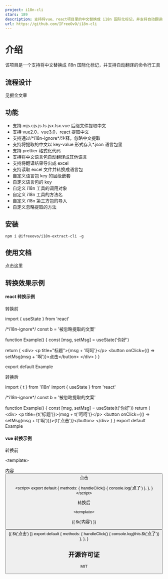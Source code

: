```yaml
---
project: i18n-cli
stars: 189
description: 支持将vue、react项目里的中文替换成 i18n 国际化标记，并支持自动翻译的命令行工具
url: https://github.com/IFreeOvO/i18n-cli
---
```


介绍
==

该项目是一个支持将中文替换成 i18n 国际化标记，并支持自动翻译的命令行工具

流程设计
----

见掘金文章

功能
--

-   支持.mjs.cjs.js.ts.jsx.tsx.vue 后缀文件提取中文
-   支持 vue2.0，vue3.0，react 提取中文
-   支持通过/\*i18n-ignore\*/注释，忽略中文提取
-   支持将提取的中文以 key-value 形式存入\*.json 语言包里
-   支持 prettier 格式化代码
-   支持将中文语言包自动翻译成其他语言
-   支持将翻译结果导出成 excel
-   支持读取 excel 文件并转换成语言包
-   自定义语言包 key 的层级嵌套
-   自定义语言包的 key
-   自定义 i18n 工具的调用对象
-   自定义 i18n 工具的方法名
-   自定义 i18n 第三方包的导入
-   自定义忽略提取的方法

安装
--

```
npm i @ifreeovo/i18n-extract-cli -g
```

使用文档
----

点击这里

转换效果示例
------

#### react 转换示例

转换前

import { useState } from 'react'

/\*i18n-ignore\*/
const b \= '被忽略提取的文案'

function Example() {
  const \[msg, setMsg\] \= useState('你好')

  return (
    <div\>
      <p title\="标题"\>{msg + '呵呵'}</p\>
      <button onClick\={() \=> setMsg(msg + '啊')}\>点击</button\>
    </div\>
  )
}

export default Example

转换后

import { t } from 'i18n'
import { useState } from 'react'

/\*i18n-ignore\*/
const b \= '被忽略提取的文案'

function Example() {
  const \[msg, setMsg\] \= useState(t('你好'))
  return (
    <div\>
      <p title\={t('标题')}\>{msg + t('呵呵')}</p\>
      <button onClick\={() \=> setMsg(msg + t('啊'))}\>{t('点击')}</button\>
    </div\>
  )
}
export default Example

#### vue 转换示例

转换前

<template\>
  <div :label\="'标签'" :title\="1 + '标题'"\>
    <p title\="测试注释"\>内容</p\>
    <button @click\="handleClick('信息')"\>点击</button\>
  </div\>
</template\>

<script\>
export default {
  methods: {
    handleClick() {
      console.log('点了')
    },
  },
}
</script\>

转换后

<template\>
  <div :label\="$t('标签')" :title\="1 + $t('标题')"\>
    <p :title\="$t('测试注释')"\>{{ $t('内容') }}</p\>
    <button @click\="handleClick($t('信息'))"\>{{ $t('点击') }}</button\>
  </div\>
</template\>
<script\>
export default {
  methods: {
    handleClick() {
      console.log(this.$t('点了'))
    },
  },
}
</script\>

开源许可证
-----

MIT
